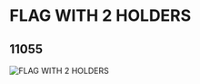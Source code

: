 # FLAG WITH 2 HOLDERS
## 11055
![FLAG WITH 2 HOLDERS](https://lc-www-live-s.legocdn.com/media/bricks/5/2/6011794.jpg)